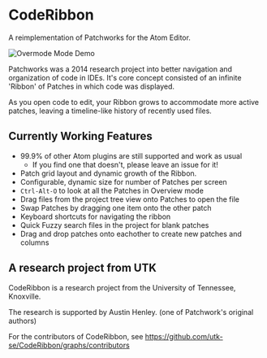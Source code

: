 # CodeRibbon

A reimplementation of Patchworks for the Atom Editor.

![Overmode Mode Demo](https://user-images.githubusercontent.com/5423266/108159222-8bfd7580-70b4-11eb-88f6-acd10847982a.gif)

Patchworks was a 2014 research project into better navigation and organization of code in IDEs. It's core concept consisted of an infinite 'Ribbon' of Patches in which code was displayed.

As you open code to edit, your Ribbon grows to accommodate more active patches, leaving a timeline-like history of recently used files.

## Currently Working Features

 - 99.9% of other Atom plugins are still supported and work as usual
   - If you find one that doesn't, please leave an issue for it!
 - Patch grid layout and dynamic growth of the Ribbon.
 - Configurable, dynamic size for number of Patches per screen
 - `Ctrl-Alt-O` to look at all the Patches in Overview mode
 - Drag files from the project tree view onto Patches to open the file
 - Swap Patches by dragging one item onto the other patch
 - Keyboard shortcuts for navigating the ribbon
 - Quick Fuzzy search files in the project for blank patches
 - Drag and drop patches onto eachother to create new patches and columns

## A research project from UTK

CodeRibbon is a research project from the University of Tennessee, Knoxville.

The research is supported by Austin Henley. (one of Patchwork's original authors)

For the contributors of CodeRibbon, see https://github.com/utk-se/CodeRibbon/graphs/contributors
